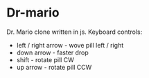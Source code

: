 # Dr-mario
Dr. Mario clone written in js.
Keyboard controls: 
 - left / right arrow - wove pill left / right
 - down arrow - faster drop
 - shift - rotate pill CW
 - up arrow - rotate pill CCW